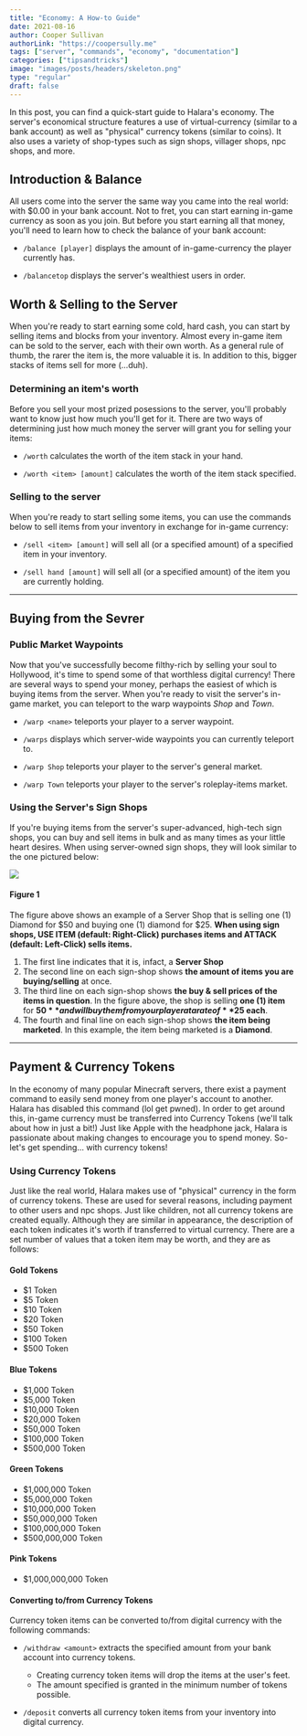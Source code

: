 ```yaml
---
title: "Economy: A How-to Guide"
date: 2021-08-16
author: Cooper Sullivan
authorLink: "https://coopersully.me"
tags: ["server", "commands", "economy", "documentation"]
categories: ["tipsandtricks"]
image: "images/posts/headers/skeleton.png"
type: "regular"
draft: false
---
```


In this post, you can find a quick-start guide to Halara's economy. The server's economical structure features
a use of virtual-currency (similar to a bank account) as well as "physical" currency tokens (similar to coins).
It also uses a variety of shop-types such as sign shops, villager shops, npc shops, and more.

## Introduction & Balance
All users come into the server the same way you came into the real world: with $0.00 in your bank account.
Not to fret, you can start earning in-game currency as soon as you join. But before you start earning all
that money, you'll need to learn how to check the balance of your bank account:

- ``/balance [player]`` displays the amount of in-game-currency the player currently has.

- ``/balancetop`` displays the server's wealthiest users in order.

## Worth & Selling to the Server
When you're ready to start earning some cold, hard cash, you can start by selling items and blocks from
your inventory. Almost every in-game item can be sold to the server, each with their own worth. As a general
rule of thumb, the rarer the item is, the more valuable it is. In addition to this, bigger stacks of items 
sell for more (...duh).
### Determining an item's worth
Before you sell your most prized posessions to the server, you'll probably want to know just how much you'll
get for it. There are two ways of determining just how much money the server will grant you for selling your
items:

- ``/worth`` calculates the worth of the item stack in your hand.

- ``/worth <item> [amount]`` calculates the worth of the item stack specified.

### Selling to the server
When you're ready to start selling some items, you can use the commands below to sell items from your
inventory in exchange for in-game currency:

- ``/sell <item> [amount]`` will sell all (or a specified amount) of a specified item in your inventory.

- ``/sell hand [amount]`` will sell all (or a specified amount) of the item you are currently holding.

***

## Buying from the Sevrer
### Public Market Waypoints
Now that you've successfully become filthy-rich by selling your soul to Hollywood, it's time to spend
some of that worthless digital currency! There are several ways to spend your money, perhaps the easiest
of which is buying items from the server. When you're ready to visit the server's in-game market, you can
teleport to the warp waypoints *Shop* and *Town*.

- ``/warp <name>`` teleports your player to a server waypoint.

- ``/warps`` displays which server-wide waypoints you can currently teleport to.

- ``/warp Shop`` teleports your player to the server's general market.

- ``/warp Town`` teleports your player to the server's roleplay-items market.

### Using the Server's Sign Shops
If you're buying items from the server's super-advanced, high-tech sign shops, you can buy and sell items
in bulk and as many times as your little heart desires. When using server-owned sign shops, they will look
similar to the one pictured below:

![](/img/posts/server-shop.jpg)

#### Figure 1
The figure above shows an example of a Server Shop that is selling one (1) Diamond for $50 and buying
one (1) diamond for $25. **When using sign shops, USE ITEM (default: Right-Click) purchases items and
ATTACK (default: Left-Click) sells items.**
1. The first line indicates that it is, infact, a **Server Shop**
2. The second line on each sign-shop shows **the amount of items you are buying/selling** at once.
3. The third line on each sign-shop shows **the buy & sell prices of the items in question**. In the
figure above, the shop is selling **one (1) item** for **$50** and will buy them from your player
at a rate of **$25 each**.
4. The fourth and final line on each sign-shop shows **the item being marketed**. In this example,
the item being marketed is a **Diamond**.

***
	
## Payment & Currency Tokens
In the economy of many popular Minecraft servers, there exist a payment command to easily send money from
one player's account to another. Halara has disabled this command (lol get pwned). In order to get around this,
in-game currency must be transferred into Currency Tokens (we'll talk about how in just a bit!) Just like Apple
with the headphone jack, Halara is passionate about making changes to encourage you to spend money. So- let's get
spending... with currency tokens!
### Using Currency Tokens
Just like the real world, Halara makes use of "physical" currency in the form of currency tokens. These
are used for several reasons, including payment to other users and npc shops. Just like children, not all
currency tokens are created equally. Although they are similar in appearance, the description of each token
indicates it's worth if transferred to virtual currency. There are a set number of values that a token item
may be worth, and they are as follows:
#### Gold Tokens
- $1 Token
- $5 Token
- $10 Token
- $20 Token
- $50 Token
- $100 Token
- $500 Token
#### Blue Tokens
- $1,000 Token
- $5,000 Token
- $10,000 Token
- $20,000 Token
- $50,000 Token
- $100,000 Token
- $500,000 Token
#### Green Tokens
- $1,000,000 Token
- $5,000,000 Token
- $10,000,000 Token
- $50,000,000 Token
- $100,000,000 Token
- $500,000,000 Token
#### Pink Tokens
- $1,000,000,000 Token

#### Converting to/from Currency Tokens
Currency token items can be converted to/from digital currency with the following commands:

- ``/withdraw <amount>`` extracts the specified amount from your bank account into currency tokens.
	- Creating currency token items will drop the items at the user's feet.
	- The amount specified is granted in the minimum number of tokens possible.

- ``/deposit`` converts all currency token items from your inventory into digital currency.